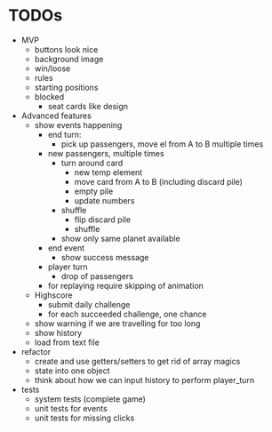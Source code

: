 # TODOs

- MVP
  - buttons look nice
  - background image
  - win/loose
  - rules
  - starting positions
  - blocked
    - seat cards like design
- Advanced features
  - show events happening
    - end turn:
      - pick up passengers, move el from A to B multiple times
    - new passengers, multiple times
      - turn around card
        - new temp element
        - move card from A to B (including discard pile)
        - empty pile
        - update numbers
      - shuffle
        - flip discard pile
        - shuffle
      - show only same planet available
    - end event
      - show success message
    - player turn
      - drop of passengers
    - for replaying require skipping of animation
  - Highscore
    - submit daily challenge
    - for each succeeded challenge, one chance
  - show warning if we are travelling for too long
  - show history
  - load from text file
- refactor
  - create and use getters/setters to get rid of array magics
  - state into one object
  - think about how we can input history to perform player_turn
- tests
  - system tests (complete game)
  - unit tests for events
  - unit tests for missing clicks
